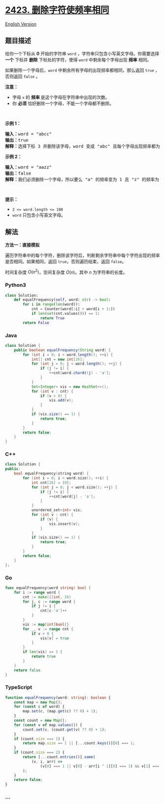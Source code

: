 # [2423. 删除字符使频率相同](https://leetcode.cn/problems/remove-letter-to-equalize-frequency)

[English Version](/solution/2400-2499/2423.Remove%20Letter%20To%20Equalize%20Frequency/README_EN.md)

## 题目描述

<!-- 这里写题目描述 -->

<p>给你一个下标从 <strong>0</strong>&nbsp;开始的字符串&nbsp;<code>word</code>&nbsp;，字符串只包含小写英文字母。你需要选择 <strong>一个</strong>&nbsp;下标并 <strong>删除</strong>&nbsp;下标处的字符，使得 <code>word</code>&nbsp;中剩余每个字母出现 <strong>频率</strong>&nbsp;相同。</p>

<p>如果删除一个字母后，<code>word</code>&nbsp;中剩余所有字母的出现频率都相同，那么返回 <code>true</code>&nbsp;，否则返回 <code>false</code>&nbsp;。</p>

<p><strong>注意：</strong></p>

<ul>
	<li>字母&nbsp;<code>x</code>&nbsp;的 <strong>频率</strong><strong>&nbsp;</strong>是这个字母在字符串中出现的次数。</li>
	<li>你 <strong>必须</strong>&nbsp;恰好删除一个字母，不能一个字母都不删除。</li>
</ul>

<p>&nbsp;</p>

<p><strong>示例 1：</strong></p>

<pre><b>输入：</b>word = "abcc"
<b>输出：</b>true
<b>解释：</b>选择下标 3 并删除该字母，word 变成 "abc" 且每个字母出现频率都为 1 。
</pre>

<p><strong>示例 2：</strong></p>

<pre><b>输入：</b>word = "aazz"
<b>输出：</b>false
<b>解释：</b>我们必须删除一个字母，所以要么 "a" 的频率变为 1 且 "z" 的频率为 2 ，要么两个字母频率反过来。所以不可能让剩余所有字母出现频率相同。
</pre>

<p>&nbsp;</p>

<p><strong>提示：</strong></p>

<ul>
	<li><code>2 &lt;= word.length &lt;= 100</code></li>
	<li><code>word</code>&nbsp;只包含小写英文字母。</li>
</ul>

## 解法

<!-- 这里可写通用的实现逻辑 -->

**方法一：直接模拟**

遍历字符串中的每个字符，删除该字符后，判断剩余字符串中每个字符出现的频率是否相同。如果相同，返回 `true`，否则遍历结束，返回 `false`。

时间复杂度 $O(n^2)$，空间复杂度 $O(n)$。其中 $n$ 为字符串的长度。

<!-- tabs:start -->

### **Python3**

<!-- 这里可写当前语言的特殊实现逻辑 -->

```python
class Solution:
    def equalFrequency(self, word: str) -> bool:
        for i in range(len(word)):
            cnt = Counter(word[:i] + word[i + 1:])
            if len(set(cnt.values())) == 1:
                return True
        return False
```

### **Java**

<!-- 这里可写当前语言的特殊实现逻辑 -->

```java
class Solution {
    public boolean equalFrequency(String word) {
        for (int i = 0; i < word.length(); ++i) {
            int[] cnt = new int[26];
            for (int j = 0; j < word.length(); ++j) {
                if (j != i) {
                    ++cnt[word.charAt(j) - 'a'];
                }
            }
            Set<Integer> vis = new HashSet<>();
            for (int v : cnt) {
                if (v > 0) {
                    vis.add(v);
                }
            }
            if (vis.size() == 1) {
                return true;
            }
        }
        return false;
    }
}
```

### **C++**

```cpp
class Solution {
public:
    bool equalFrequency(string word) {
        for (int i = 0; i < word.size(); ++i) {
            int cnt[26] = {0};
            for (int j = 0; j < word.size(); ++j) {
                if (j != i) {
                    ++cnt[word[j] - 'a'];
                }
            }
            unordered_set<int> vis;
            for (int v : cnt) {
                if (v) {
                    vis.insert(v);
                }
            }
            if (vis.size() == 1) {
                return true;
            }
        }
        return false;
    }
};
```

### **Go**

```go
func equalFrequency(word string) bool {
	for i := range word {
		cnt := make([]int, 26)
		for j, c := range word {
			if j != i {
				cnt[c-'a']++
			}
		}
		vis := map[int]bool{}
		for _, v := range cnt {
			if v > 0 {
				vis[v] = true
			}
		}
		if len(vis) == 1 {
			return true
		}
	}
	return false
}
```

### **TypeScript**

```ts
function equalFrequency(word: string): boolean {
    const map = new Map();
    for (const c of word) {
        map.set(c, (map.get(c) ?? 0) + 1);
    }
    const count = new Map();
    for (const v of map.values()) {
        count.set(v, (count.get(v) ?? 0) + 1);
    }
    if (count.size === 1) {
        return map.size == 1 || [...count.keys()][0] === 1;
    }
    if (count.size === 2) {
        return [...count.entries()].some(
            (v, i, arr) =>
                (v[0] === 1 || v[0] - arr[i ^ 1][0] === 1) && v[1] === 1,
        );
    }
    return false;
}
```

### **...**

```

```

<!-- tabs:end -->

